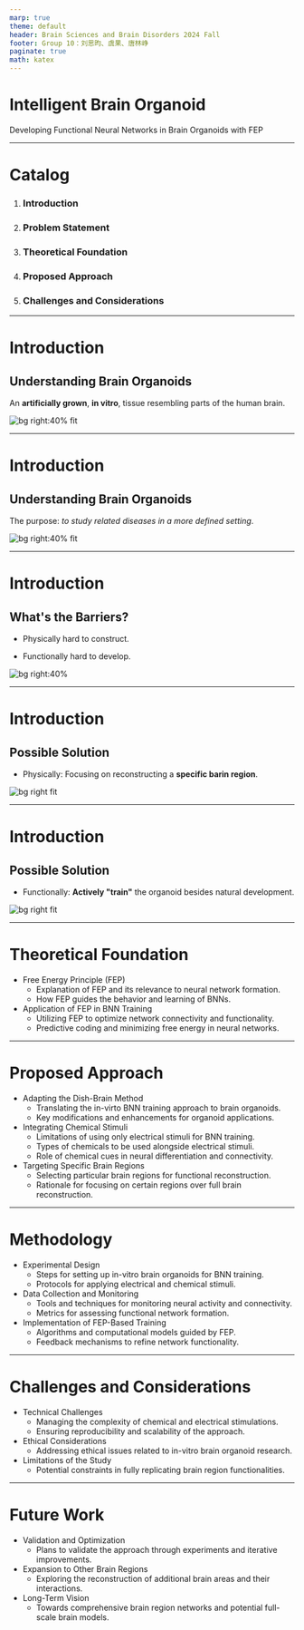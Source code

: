 ```yaml
---
marp: true
theme: default
header: Brain Sciences and Brain Disorders 2024 Fall
footer: Group 10：刘思昀、虞果、唐林峥
paginate: true
math: katex
---
```


# Intelligent Brain Organoid

Developing Functional Neural Networks in Brain Organoids with FEP

---

# Catalog

1. ### Introduction
1. ### Problem Statement
1. ### Theoretical Foundation
1. ### Proposed Approach
1. ### Challenges and Considerations

---

# Introduction

## Understanding Brain Organoids

An **artificially grown**, **in vitro**, tissue resembling parts of the human brain.

![bg right:40% fit](image/slides/brain-organoids-flow.png)

---

# Introduction

## Understanding Brain Organoids

The purpose: *to study related diseases in a more defined setting*.

![bg right:40% fit](image/slides/brain-organoids-flow.png)

---

# Introduction

## What's the Barriers?

- Physically hard to construct.

- Functionally hard to develop.

![bg right:40% ](image/slides/barin-complexity.png)


---

# Introduction

## Possible Solution

- Physically: Focusing on reconstructing a **specific barin region**.

![bg right fit](image/slides/barin-anatomy.png)

---

# Introduction

## Possible Solution

- Functionally: **Actively "train"** the organoid besides natural development.

![bg right fit](image/slides/demo-dishbarin.png)

---

# Theoretical Foundation
   - Free Energy Principle (FEP)
     - Explanation of FEP and its relevance to neural network formation.
     - How FEP guides the behavior and learning of BNNs.
   - Application of FEP in BNN Training
     - Utilizing FEP to optimize network connectivity and functionality.
     - Predictive coding and minimizing free energy in neural networks.


---

# Proposed Approach
   - Adapting the Dish-Brain Method
     - Translating the in-virto BNN training approach to brain organoids.
     - Key modifications and enhancements for organoid applications.
   - Integrating Chemical Stimuli
     - Limitations of using only electrical stimuli for BNN training.
     - Types of chemicals to be used alongside electrical stimuli.
     - Role of chemical cues in neural differentiation and connectivity.
   - Targeting Specific Brain Regions
     - Selecting particular brain regions for functional reconstruction.
     - Rationale for focusing on certain regions over full brain reconstruction.


---

# Methodology
   - Experimental Design
     - Steps for setting up in-vitro brain organoids for BNN training.
     - Protocols for applying electrical and chemical stimuli.
   - Data Collection and Monitoring
     - Tools and techniques for monitoring neural activity and connectivity.
     - Metrics for assessing functional network formation.
   - Implementation of FEP-Based Training
     - Algorithms and computational models guided by FEP.
     - Feedback mechanisms to refine network functionality.


---

# Challenges and Considerations
   - Technical Challenges
     - Managing the complexity of chemical and electrical stimulations.
     - Ensuring reproducibility and scalability of the approach.
   - Ethical Considerations
     - Addressing ethical issues related to in-vitro brain organoid research.
   - Limitations of the Study
     - Potential constraints in fully replicating brain region functionalities.


---

# Future Work
   - Validation and Optimization
     - Plans to validate the approach through experiments and iterative improvements.
   - Expansion to Other Brain Regions
     - Exploring the reconstruction of additional brain areas and their interactions.
   - Long-Term Vision
     - Towards comprehensive brain region networks and potential full-scale brain models.
